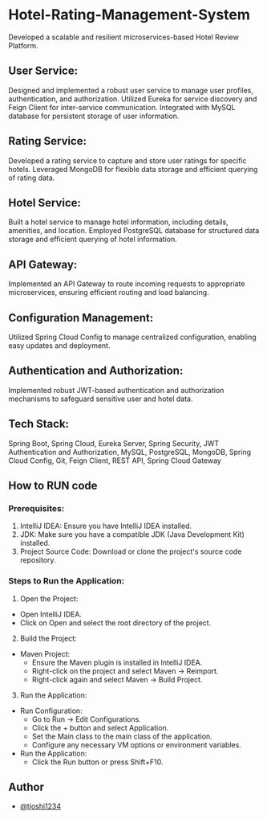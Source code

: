 # Hotel-Rating-Management-System
Developed a scalable and resilient microservices-based Hotel Review Platform.

## User Service: 
Designed and implemented a robust user service to manage user profiles, authentication, and authorization. Utilized Eureka for service discovery and Feign Client for inter-service communication. Integrated with MySQL database for persistent storage of user information.
## Rating Service: 
Developed a rating service to capture and store user ratings for specific hotels. Leveraged MongoDB for flexible data storage and efficient querying of rating data.
## Hotel Service: 
Built a hotel service to manage hotel information, including details, amenities, and location. Employed PostgreSQL database for structured data storage and efficient querying of hotel information.
## API Gateway: 
Implemented an API Gateway to route incoming requests to appropriate microservices, ensuring efficient routing and load balancing.
## Configuration Management: 
Utilized Spring Cloud Config to manage centralized configuration, enabling easy updates and deployment.
## Authentication and Authorization: 
Implemented robust JWT-based authentication and authorization mechanisms to safeguard sensitive user and hotel data.
## Tech Stack: 
Spring Boot, Spring Cloud, Eureka Server, Spring Security, JWT Authentication and Authorization, MySQL, PostgreSQL, MongoDB, Spring Cloud Config, Git, Feign Client, REST API, Spring Cloud Gateway

## How to RUN code

### Prerequisites:

1. IntelliJ IDEA: Ensure you have IntelliJ IDEA installed.
2. JDK: Make sure you have a compatible JDK (Java Development Kit) installed.
3. Project Source Code: Download or clone the project's source code repository.

### Steps to Run the Application:

1. Open the Project:
  - Open IntelliJ IDEA.
  - Click on Open and select the root directory of the project.

2. Build the Project:
  - Maven Project:
    - Ensure the Maven plugin is installed in IntelliJ IDEA.
    - Right-click on the project and select Maven -> Reimport.
    - Right-click again and select Maven -> Build Project.

3. Run the Application:
  - Run Configuration:
    - Go to Run -> Edit Configurations.
    - Click the + button and select Application.
    - Set the Main class to the main class of the application.
    - Configure any necessary VM options or environment variables.
  - Run the Application:
    - Click the Run button or press Shift+F10.

## Author

- [@tjoshi1234](https://github.com/tjoshi1234)
